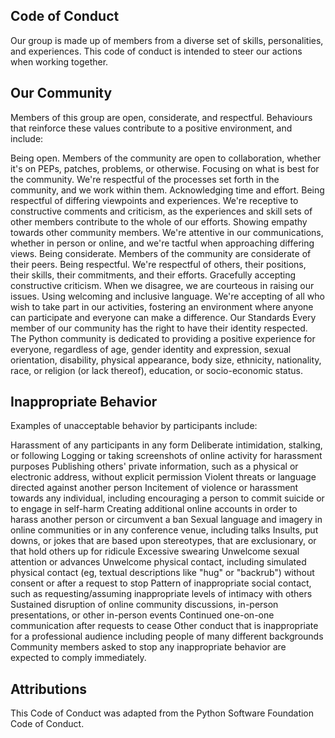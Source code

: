 ## Code of Conduct
Our group is made up of members from a diverse set of skills, personalities, and experiences. This code of conduct is intended to steer our actions when working together. 

## Our Community
Members of this group are open, considerate, and respectful. Behaviours that reinforce these values contribute to a positive environment, and include:

Being open. Members of the community are open to collaboration, whether it's on PEPs, patches, problems, or otherwise.
Focusing on what is best for the community. We're respectful of the processes set forth in the community, and we work within them.
Acknowledging time and effort. 
Being respectful of differing viewpoints and experiences. We're receptive to constructive comments and criticism, as the experiences and skill sets of other members contribute to the whole of our efforts.
Showing empathy towards other community members. We're attentive in our communications, whether in person or online, and we're tactful when approaching differing views.
Being considerate. Members of the community are considerate of their peers.
Being respectful. We're respectful of others, their positions, their skills, their commitments, and their efforts.
Gracefully accepting constructive criticism. When we disagree, we are courteous in raising our issues.
Using welcoming and inclusive language. We're accepting of all who wish to take part in our activities, fostering an environment where anyone can participate and everyone can make a difference.
Our Standards
Every member of our community has the right to have their identity respected. The Python community is dedicated to providing a positive experience for everyone, regardless of age, gender identity and expression, sexual orientation, disability, physical appearance, body size, ethnicity, nationality, race, or religion (or lack thereof), education, or socio-economic status.

## Inappropriate Behavior
Examples of unacceptable behavior by participants include:

Harassment of any participants in any form
Deliberate intimidation, stalking, or following
Logging or taking screenshots of online activity for harassment purposes
Publishing others' private information, such as a physical or electronic address, without explicit permission
Violent threats or language directed against another person
Incitement of violence or harassment towards any individual, including encouraging a person to commit suicide or to engage in self-harm
Creating additional online accounts in order to harass another person or circumvent a ban
Sexual language and imagery in online communities or in any conference venue, including talks
Insults, put downs, or jokes that are based upon stereotypes, that are exclusionary, or that hold others up for ridicule
Excessive swearing
Unwelcome sexual attention or advances
Unwelcome physical contact, including simulated physical contact (eg, textual descriptions like "hug" or "backrub") without consent or after a request to stop
Pattern of inappropriate social contact, such as requesting/assuming inappropriate levels of intimacy with others
Sustained disruption of online community discussions, in-person presentations, or other in-person events
Continued one-on-one communication after requests to cease
Other conduct that is inappropriate for a professional audience including people of many different backgrounds
Community members asked to stop any inappropriate behavior are expected to comply immediately.

## Attributions
This Code of Conduct was adapted from the Python Software Foundation Code of Conduct. 

